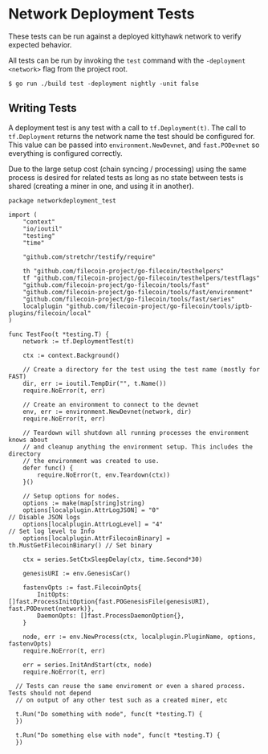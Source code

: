 Network Deployment Tests
========================

These tests can be run against a deployed kittyhawk network to verify
expected behavior.

All tests can be run by invoking the `test` command with the `-deployment <network>`
flag from the project root.

```
$ go run ./build test -deployment nightly -unit false
```

## Writing Tests

A deployment test is any test with a call to `tf.Deployment(t)`. The call to `tf.Deployment`
returns the network name the test should be configured for. This value can be passed into
`environment.NewDevnet`, and `fast.PODevnet` so everything is configured correctly.

Due to the large setup cost (chain syncing / processing) using the same process is desired for
related tests as long as no state between tests is shared (creating a miner in one, and using it
in another).

```
package networkdeployment_test

import (
	"context"
	"io/ioutil"
	"testing"
	"time"

	"github.com/stretchr/testify/require"

	th "github.com/filecoin-project/go-filecoin/testhelpers"
	tf "github.com/filecoin-project/go-filecoin/testhelpers/testflags"
	"github.com/filecoin-project/go-filecoin/tools/fast"
	"github.com/filecoin-project/go-filecoin/tools/fast/environment"
	"github.com/filecoin-project/go-filecoin/tools/fast/series"
	localplugin "github.com/filecoin-project/go-filecoin/tools/iptb-plugins/filecoin/local"
)

func TestFoo(t *testing.T) {
	network := tf.DeploymentTest(t)

	ctx := context.Background()

	// Create a directory for the test using the test name (mostly for FAST)
	dir, err := ioutil.TempDir("", t.Name())
	require.NoError(t, err)

	// Create an environment to connect to the devnet
	env, err := environment.NewDevnet(network, dir)
	require.NoError(t, err)

	// Teardown will shutdown all running processes the environment knows about
	// and cleanup anything the environment setup. This includes the directory
	// the environment was created to use.
	defer func() {
		require.NoError(t, env.Teardown(ctx))
	}()

	// Setup options for nodes.
	options := make(map[string]string)
	options[localplugin.AttrLogJSON] = "0"                               // Disable JSON logs
	options[localplugin.AttrLogLevel] = "4"                              // Set log level to Info
	options[localplugin.AttrFilecoinBinary] = th.MustGetFilecoinBinary() // Set binary

	ctx = series.SetCtxSleepDelay(ctx, time.Second*30)

	genesisURI := env.GenesisCar()

	fastenvOpts := fast.FilecoinOpts{
		InitOpts:   []fast.ProcessInitOption{fast.POGenesisFile(genesisURI), fast.PODevnet(network)},
		DaemonOpts: []fast.ProcessDaemonOption{},
	}

	node, err := env.NewProcess(ctx, localplugin.PluginName, options, fastenvOpts)
	require.NoError(t, err)

	err = series.InitAndStart(ctx, node)
	require.NoError(t, err)

  // Tests can reuse the same enviroment or even a shared process. Tests should not depend
  // on output of any other test such as a created miner, etc

  t.Run("Do something with node", func(t *testing.T) {
  })

  t.Run("Do something else with node", func(t *testing.T) {
  })
```
